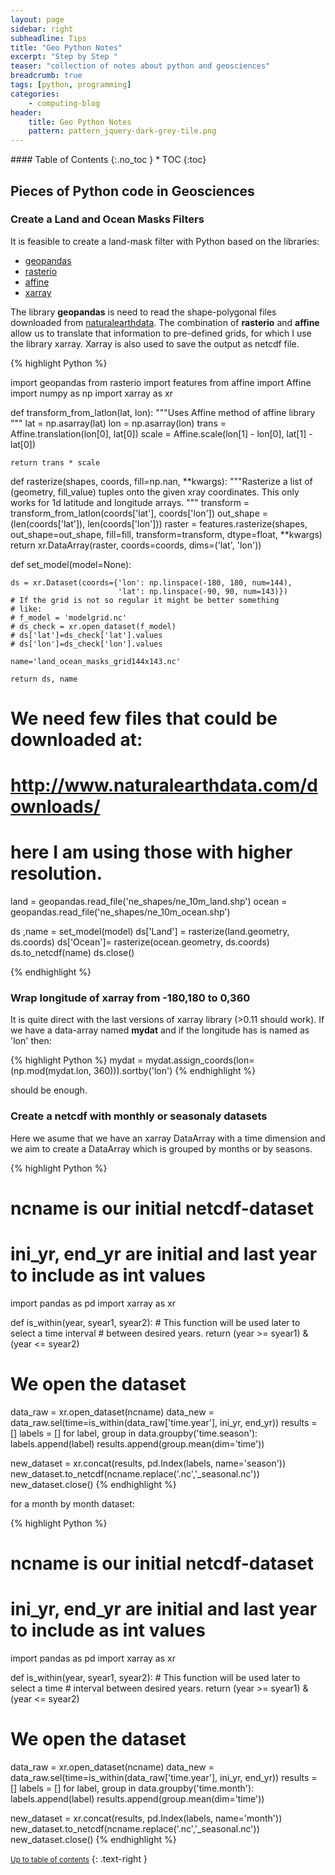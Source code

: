 ```yaml
---
layout: page
sidebar: right
subheadline: Tips
title: "Geo Python Notes"
excerpt: "Step by Step "
teaser: "collection of notes about python and geosciences"
breadcrumb: true
tags: [python, programming]
categories:
    - computing-blog
header:
    title: Geo Python Notes
    pattern: pattern_jquery-dark-grey-tile.png
---
```


<section id="table-of-contents" class="toc">
<div class="panel radius" markdown="1">
#### Table of Contents
{:.no_toc }
*  TOC
{:toc}
</div>
</section><!-- /#table-of-contents -->

Pieces of Python code in Geosciences
--------------------------------------


### Create a Land and Ocean Masks Filters

It is feasible to create a land-mask filter with Python based on the libraries:

- [geopandas](http://geopandas.org/)
- [rasterio](https://rasterio.readthedocs.io/en/stable/)
- [affine](https://github.com/sgillies/affine)
- [xarray](http://xarray.pydata.org/en/stable/)

The library **geopandas** is need to read the shape-polygonal files downloaded from [naturalearthdata](http://www.naturalearthdata.com/downloads/). The combination of **rasterio** and **affine** allow us to translate that information to pre-defined grids, for which I use the library xarray. Xarray is also used to save the output as netcdf file. 

{% highlight Python %}

import geopandas
from rasterio import features
from affine import Affine
import numpy as np
import xarray as xr

def transform_from_latlon(lat, lon):
    """Uses Affine method of affine library
    """
    lat = np.asarray(lat)
    lon = np.asarray(lon)
    trans = Affine.translation(lon[0], lat[0])
    scale = Affine.scale(lon[1] - lon[0], lat[1] - lat[0])
    
    return trans * scale

def rasterize(shapes, coords, fill=np.nan, **kwargs):
    """Rasterize a list of (geometry, fill_value) tuples onto the given
    xray coordinates. This only works for 1d latitude and longitude
    arrays.
    """
    transform = transform_from_latlon(coords['lat'], coords['lon'])
    out_shape = (len(coords['lat']), len(coords['lon']))
    raster = features.rasterize(shapes, out_shape=out_shape,
                                fill=fill, transform=transform,
                                dtype=float, **kwargs)
    return xr.DataArray(raster, coords=coords, dims=('lat', 'lon'))

def set_model(model=None):

    ds = xr.Dataset(coords={'lon': np.linspace(-180, 180, num=144),
                            'lat': np.linspace(-90, 90, num=143)})
    # If the grid is not so regular it might be better something
    # like:
    # f_model = 'modelgrid.nc'
    # ds_check = xr.open_dataset(f_model)
    # ds['lat']=ds_check['lat'].values
    # ds['lon']=ds_check['lon'].values
        
    name='land_ocean_masks_grid144x143.nc'

    return ds, name

# We need few files that could be downloaded at:
# http://www.naturalearthdata.com/downloads/
# here I am using those with higher resolution.

land = geopandas.read_file('ne_shapes/ne_10m_land.shp')
ocean = geopandas.read_file('ne_shapes/ne_10m_ocean.shp')

ds ,name = set_model(model)
ds['Land'] = rasterize(land.geometry, ds.coords)
ds['Ocean']= rasterize(ocean.geometry, ds.coords)
ds.to_netcdf(name)
ds.close()

{% endhighlight %}

### Wrap longitude of xarray from -180,180 to 0,360

It is quite direct with the last versions of xarray library (>0.11 should work). If we have a data-array named **mydat** and if the longitude has is named as 'lon' then:

{% highlight Python %}
mydat = mydat.assign_coords(lon=(np.mod(mydat.lon, 360))).sortby('lon')
{% endhighlight %}

should be enough.


### Create a netcdf with monthly or seasonaly datasets

Here we asume that we have an xarray DataArray with a time dimension and we aim to create a DataArray which is grouped by months or by seasons. 

{% highlight Python %}

# ncname is our initial netcdf-dataset
# ini_yr, end_yr are initial and last year to include as int values
import pandas as pd
import xarray as xr

def is_within(year, syear1, syear2):
    # This function will be used later to select a time interval
    # between desired years.
    return (year >= syear1) & (year <= syear2)
     
# We open the dataset
data_raw = xr.open_dataset(ncname)
data_new = data_raw.sel(time=is_within(data_raw['time.year'], ini_yr, end_yr))
results = []
labels = []
for label, group in data.groupby('time.season'):
    labels.append(label)
    results.append(group.mean(dim='time'))

new_dataset = xr.concat(results, pd.Index(labels, name='season'))
new_dataset.to_netcdf(ncname.replace('.nc','_seasonal.nc'))
new_dataset.close()
{% endhighlight %}

for a month by month dataset:

{% highlight Python %}

# ncname is our initial netcdf-dataset
# ini_yr, end_yr are initial and last year to include as int values
import pandas as pd
import xarray as xr

def is_within(year, syear1, syear2):
    # This function will be used later to select a time 
    # interval between desired years.
    return (year >= syear1) & (year <= syear2)
     
# We open the dataset
data_raw = xr.open_dataset(ncname)
data_new = data_raw.sel(time=is_within(data_raw['time.year'], ini_yr, end_yr))
results = []
labels = []
for label, group in data.groupby('time.month'):
    labels.append(label)
    results.append(group.mean(dim='time'))

new_dataset = xr.concat(results, pd.Index(labels, name='month'))
new_dataset.to_netcdf(ncname.replace('.nc','_seasonal.nc'))
new_dataset.close()
{% endhighlight %}


<small markdown="1">[Up to table of contents](#toc)</small>
{: .text-right }

